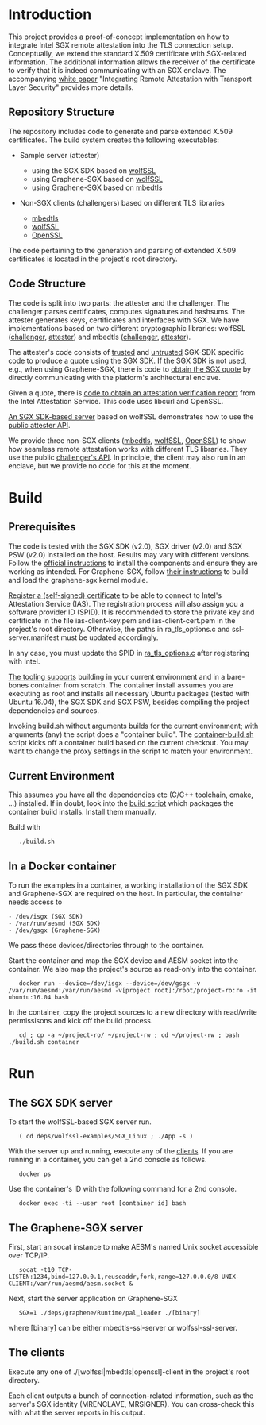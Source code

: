 # Introduction

This project provides a proof-of-concept implementation on how to integrate Intel SGX remote attestation into the TLS connection setup. Conceptually, we extend the standard X.509 certificate with SGX-related information. The additional information allows the receiver of the certificate to verify that it is indeed communicating with an SGX enclave. The accompanying [white paper](whitepaper.pdf) "Integrating Remote Attestation with Transport Layer Security" provides more details.

## Repository Structure

The repository includes code to generate and parse extended X.509 certificates. The build system creates the following executables:

- Sample server (attester) 

    * using the SGX SDK based on [wolfSSL](deps/wolfssl-examples/SGX_Linux)
    * using Graphene-SGX based on [wolfSSL](deps/wolfssl-examples/tls/server-tls.c)
    * using Graphene-SGX based on [mbedtls](deps/mbedtls/programs/ssl/ssl_server.c)

- Non-SGX clients (challengers) based on different TLS libraries

    * [mbedtls](mbedtls/programs/ssl/ssl_client1.c)
    * [wolfSSL](deps/wolfssl-examples/tls/client-tls.c)
    * [OpenSSL](openssl-client.c)

The code pertaining to the generation and parsing of extended X.509 certificates is located in the project's root directory.

## Code Structure

The code is split into two parts: the attester and the challenger. The challenger parses certificates, computes signatures and hashsums. The attester generates keys, certificates and interfaces with SGX. We have implementations based on two different cryptographic libraries: wolfSSL ([challenger](wolfssl-ra-challenger.c), [attester](wolfssl-ra-attester.c)) and mbedtls ([challenger](mbedtls-ra-challenger.c), [attester](mbedtls-ra-attester.c)).

The attester's code consists of [trusted](sgxsdk-ra-attester_t.c) and [untrusted](sgxsdk-ra-attester_u.c) SGX-SDK specific code to produce a quote using the SGX SDK. If the SGX SDK is not used, e.g., when using Graphene-SGX, there is code to [obtain the SGX quote](nonsdk-ra-attester.c) by directly communicating with the platform's architectural enclave.

Given a quote, there is [code to obtain an attestation verification report](ias-ra.c) from the Intel Attestation Service. This code uses libcurl and OpenSSL.

[An SGX SDK-based server](deps/wolfssl-examples/SGX_Linux) based on wolfSSL demonstrates how to use the [public attester API](ra-attester.h).

We provide three non-SGX clients ([mbedtls](mbedtls-client.c), [wolfSSL](wolfssl-client.c), [OpenSSL](openssl-client.c)) to show how seamless remote attestation works with different TLS libraries. They use the public [challenger's API](ra-challenger.h). In principle, the client may also run in an enclave, but we provide no code for this at the moment.

# Build

## Prerequisites

The code is tested with the SGX SDK (v2.0), SGX driver (v2.0) and SGX PSW (v2.0) installed on the host. Results may vary with different versions. Follow the [official instructions](https://01.org/intel-software-guard-extensions/downloads) to install the components and ensure they are working as intended. For Graphene-SGX, follow [their instructions](https://github.com/oscarlab/graphene/wiki/SGX-Quick-Start) to build and load the graphene-sgx kernel module.

[Register a (self-signed) certificate](https://software.intel.com/formfill/sgx-onboarding) to be able to connect to Intel's Attestation Service (IAS). The registration process will also assign you a software provider ID (SPID). It is recommended to store the private key and certificate in the file ias-client-key.pem and ias-client-cert.pem in the project's root directory. Otherwise, the paths in ra_tls_options.c and ssl-server.manifest must be updated accordingly.

In any case, you must update the SPID in [ra_tls_options.c](ra_tls_options.c) after registering with Intel.

[The tooling supports](build.sh) building in your current environment and in a bare-bones container from scratch. The container install assumes you are executing as root and installs all necessary Ubuntu packages (tested with Ubuntu 16.04), the SGX SDK and SGX PSW, besides compiling the project dependencies and sources.

Invoking build.sh without arguments builds for the current environment; with arguments (any) the script does a "container build". The [container-build.sh](container-build.sh) script kicks off a container build based on the current checkout. You may want to change the proxy settings in the script to match your environment.

## Current Environment

This assumes you have all the dependencies etc (C/C++ toolchain, cmake, ...) installed. If in doubt, look into the [build script](build.sh) which packages the container build installs. Install them manually.

Build with

       ./build.sh

## In a Docker container

To run the examples in a container, a working installation of the SGX SDK and Graphene-SGX are required on the host. In particular, the container needs access to 

    - /dev/isgx (SGX SDK)
    - /var/run/aesmd (SGX SDK)
    - /dev/gsgx (Graphene-SGX)

We pass these devices/directories through to the container.

Start the container and map the SGX device and AESM socket into the container. We also map the project's source as read-only into the container.

       docker run --device=/dev/isgx --device=/dev/gsgx -v /var/run/aesmd:/var/run/aesmd -v[project root]:/root/project-ro:ro -it ubuntu:16.04 bash
       
In the container, copy the project sources to a new directory with read/write permissisons and kick off the build process.

       cd ; cp -a ~/project-ro/ ~/project-rw ; cd ~/project-rw ; bash ./build.sh container

# Run

## The SGX SDK server

To start the wolfSSL-based SGX server run.

       ( cd deps/wolfssl-examples/SGX_Linux ; ./App -s )

With the server up and running, execute any of the [clients](#the-clients). If you are running in a container, you can get a 2nd console as follows.

       docker ps

Use the container's ID with the following command for a 2nd console.

       docker exec -ti --user root [container id] bash

## The Graphene-SGX server

First, start an socat instance to make AESM's named Unix socket accessible over TCP/IP.

       socat -t10 TCP-LISTEN:1234,bind=127.0.0.1,reuseaddr,fork,range=127.0.0.0/8 UNIX-CLIENT:/var/run/aesmd/aesm.socket &

Next, start the server application on Graphene-SGX

       SGX=1 ./deps/graphene/Runtime/pal_loader ./[binary]

where [binary] can be either mbedtls-ssl-server or wolfssl-ssl-server.

## The clients

Execute any one of ./[wolfssl|mbedtls|openssl]-client in the project's root directory.

Each client outputs a bunch of connection-related information, such as the server's SGX identity (MRENCLAVE, MRSIGNER). You can cross-check this with what the server reports in his output.

